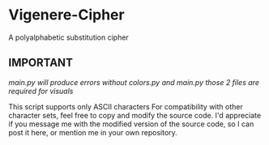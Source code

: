 # Vigenere-Cipher
A polyalphabetic substitution cipher 


## IMPORTANT
_main.py will produce errors without colors.py and main.py_
_those 2 files are required for visuals_

This script supports only ASCII characters
For compatibility with other character sets, feel free to copy and modify the source code.
I'd appreciate if you message me with the modified version of the source code, so I can post it here, or mention me
in your own repository.
